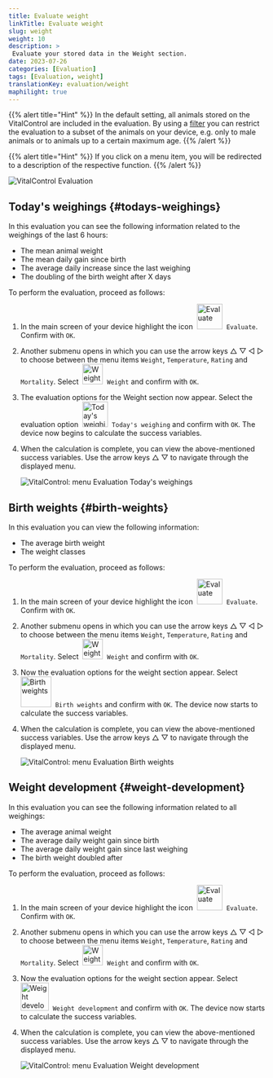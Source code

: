 ```yaml
---
title: Evaluate weight
linkTitle: Evaluate weight
slug: weight
weight: 10
description: >
 Evaluate your stored data in the Weight section.
date: 2023-07-26
categories: [Evaluation]
tags: [Evaluation, weight]
translationKey: evaluation/weight
maphilight: true
---
```

{{% alert title="Hint" %}}
In the default setting, all animals stored on the VitalControl are included in the evaluation. By using a [filter](../../filter/) you can restrict the evaluation to a subset of the animals on your device, e.g. only to male animals or to animals up to a certain maximum age.
{{% /alert %}}

{{% alert title="Hint" %}}
If you click on a menu item, you will be redirected to a description of the respective function.
{{% /alert %}}

<img src="../images/imagemap.png" alt="VitalControl Evaluation" title="Weight" usemap="#workmap" class="maphilight" />

<map name="workmap">
   <area shape="rect" coords="3,40,116,160" alt="Today's weighing" title="Evaluate the weight values of your animals recorded with the VitalControl on the current day&#10;Mouse click: to the documentation" href="/en/docs/evaluation/weight/#todays-weighings">
   <area shape="rect" coords="116,40,238,160" alt="Birth weights" title="Evaluate your stored birth weights&#10;Mouse click: to the documentation" href="/en/docs/evaluation/weight/#birth-weights">
   <area shape="rect" coords="3,160,116,279" alt="Weight development" title="Evaluate the weight development of your animals&#10;Mouse click: to the documentation" href="/en/docs/evaluation/weight/#weight-development">

   <area shape="rect" coords="150,282,238,319" alt="Filter" title="Set a filter&#10;Mouse click: to the documentation" href="/en/docs/filter">
   <area shape="rect" coords="2,282,95,319" alt="Back" title="Jump back one level&#10;Mouse click: to the documentation" href="/en/docs/evaluation/">
</map>

## Today's weighings {#todays-weighings}
In this evaluation you can see the following information related to the weighings of the last 6 hours:
- The mean animal weight
- The mean daily gain since birth
- The average daily increase since the last weighing
- The doubling of the birth weight after X days

To perform the evaluation, proceed as follows:

1. In the main screen of your device highlight the icon &nbsp;<img src="/icons/main/evaluation.svg" width="50" align="bottom" alt="Evaluate" />&nbsp; `Evaluate`. Confirm with `OK`.

2. Another submenu opens in which you can use the arrow keys △ ▽ ◁ ▷ to choose between the menu items `Weight`, `Temperature`, `Rating` and `Mortality`. Select &nbsp;<img src="/icons/evaluation/weight.svg" width="40" align="bottom" alt="Weight" />&nbsp; `Weight` and confirm with `OK`.

3. The evaluation options for the Weight section now appear. Select the evaluation option &nbsp;<img src="/icons/evaluation/weighingtoday.svg" width="50" align="bottom" alt="Today's weighing" />&nbsp; `Today's weighing` and confirm with `OK`. The device now begins to calculate the success variables.

4. When the calculation is complete, you can view the above-mentioned success variables. Use the arrow keys △ ▽ to navigate through the displayed menu.

   ![VitalControl: menu Evaluation Today's weighings](../images/todaysweighings.png "Evaluate Today's weighings")

## Birth weights {#birth-weights}
In this evaluation you can view the following information:
- The average birth weight
- The weight classes

To perform the evaluation, proceed as follows:

1. In the main screen of your device highlight the icon &nbsp;<img src="/icons/main/evaluation.svg" width="50" align="bottom" alt="Evaluate" />&nbsp; `Evaluate`. Confirm with `OK`.

2. Another submenu opens in which you can use the arrow keys △ ▽ ◁ ▷ to choose between the menu items `Weight`, `Temperature`, `Rating` and `Mortality`. Select &nbsp;<img src="/icons/evaluation/weight.svg" width="40" align="bottom" alt="Weight" />&nbsp; `Weight` and confirm with `OK`.

3. Now the evaluation options for the weight section appear. Select &nbsp;<img src="/icons/evaluation/birthweights.svg" width="60" align="bottom" alt="Birth weights" />&nbsp; `Birth weights` and confirm with `OK`. The device now starts to calculate the success variables.

4. When the calculation is complete, you can view the above-mentioned success variables. Use the arrow keys △ ▽ to navigate through the displayed menu.

   ![VitalControl: menu Evaluation Birth weights](../images/birthweights.png "Evaluate Birth weights")

## Weight development {#weight-development}

In this evaluation you can see the following information related to all weighings:
- The average animal weight
- The average daily weight gain since birth
- The average daily weight gain since last weighing
- The birth weight doubled after

To perform the evaluation, proceed as follows:

1. In the main screen of your device highlight the icon &nbsp;<img src="/icons/main/evaluation.svg" width="50" align="bottom" alt="Evaluate" />&nbsp; `Evaluate`. Confirm with `OK`.

2. Another submenu opens in which you can use the arrow keys △ ▽ ◁ ▷ to choose between the menu items `Weight`, `Temperature`, `Rating` and `Mortality`. Select &nbsp;<img src="/icons/evaluation/weight.svg" width="40" align="bottom" alt="Weight" />&nbsp; `Weight` and confirm with `OK`.

3. Now the evaluation options for the weight section appear. Select &nbsp;<img src="/icons/evaluation/weightdevelopment.svg" width="55" align="bottom" alt="Weight development" />&nbsp; `Weight development` and confirm with `OK`. The device now starts to calculate the success variables.

4. When the calculation is complete, you can view the above-mentioned success variables. Use the arrow keys △ ▽ to navigate through the displayed menu.

   ![VitalControl: menu Evaluation Weight development](../images/weightdevelopment.png "Evaluate Weight development")
